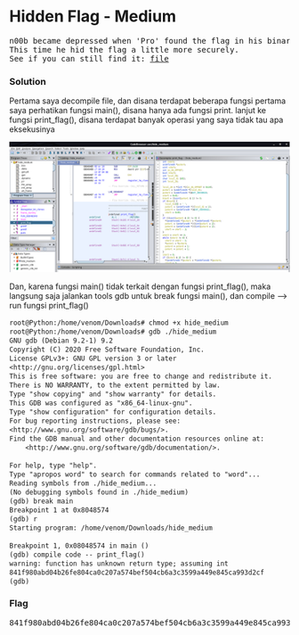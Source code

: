 <h1><b>Hidden Flag - Medium</h1></b>
<pre>
n00b became depressed when 'Pro' found the flag in his binary in a matter of seconds. 
This time he hid the flag a little more securely. 
See if you can still find it: <a href="http://static.beast.sdslabs.co/static/HIDE-MEDIUM/hide_medium">file</a>
</pre>
<h3><b>Solution</h3></b>
<p>Pertama saya decompile file, dan disana terdapat beberapa fungsi pertama saya perhatikan fungsi main(),
disana hanya ada fungsi print. lanjut ke fungsi print_flag(), disana terdapat banyak operasi yang saya tidak tau apa eksekusinya</p>
<p align='center'>
  <img src="https://github.com/enomarozi/Writeup-CTF/blob/master/BackdoorCTF/Images/Hidden%20Flag%20-%20Medium.jpg">
</p>
<p>Dan, karena fungsi main() tidak terkait dengan fungsi print_flag(), maka langsung saja jalankan tools gdb untuk break fungsi main(), dan compile --> run fungsi print_flag()</p>

```console
root@Python:/home/venom/Downloads# chmod +x hide_medium 
root@Python:/home/venom/Downloads# gdb ./hide_medium 
GNU gdb (Debian 9.2-1) 9.2
Copyright (C) 2020 Free Software Foundation, Inc.
License GPLv3+: GNU GPL version 3 or later <http://gnu.org/licenses/gpl.html>
This is free software: you are free to change and redistribute it.
There is NO WARRANTY, to the extent permitted by law.
Type "show copying" and "show warranty" for details.
This GDB was configured as "x86_64-linux-gnu".
Type "show configuration" for configuration details.
For bug reporting instructions, please see:
<http://www.gnu.org/software/gdb/bugs/>.
Find the GDB manual and other documentation resources online at:
    <http://www.gnu.org/software/gdb/documentation/>.

For help, type "help".
Type "apropos word" to search for commands related to "word"...
Reading symbols from ./hide_medium...
(No debugging symbols found in ./hide_medium)
(gdb) break main
Breakpoint 1 at 0x8048574
(gdb) r
Starting program: /home/venom/Downloads/hide_medium 

Breakpoint 1, 0x08048574 in main ()
(gdb) compile code -- print_flag()
warning: function has unknown return type; assuming int
841f980abd04b26fe804ca0c207a574bef504cb6a3c3599a449e845ca993d2cf
(gdb) 
```
<h3><b>Flag</b></h3>
<pre>
841f980abd04b26fe804ca0c207a574bef504cb6a3c3599a449e845ca993d2cf
</pre>
